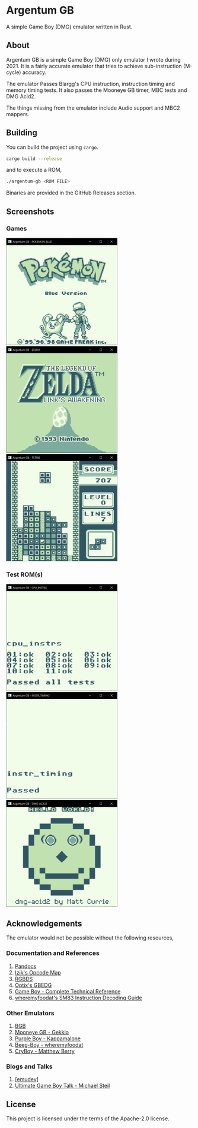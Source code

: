 # Argentum GB

A simple Game Boy (DMG) emulator written in Rust.

## About

Argentum GB is a simple Game Boy (DMG) only emulator I wrote during 2021.
It is a fairly accurate emulator that tries to achieve sub-instruction (M-cycle) accuracy.

The emulator Passes Blargg's CPU instruction, instruction timing and memory timing tests. It also
passes the Mooneye GB timer, MBC tests and DMG Acid2.

The things missing from the emulator include Audio support and MBC2 mappers.

## Building

You can build the project using `cargo`.

```bash
cargo build --release
```

and to execute a ROM,

```bash
./argentum-gb <ROM FILE>
```

Binaries are provided in the GitHub Releases section.

## Screenshots

### Games

<img src="./assets/Pokemon.png" width="300"> &nbsp;
<img src="./assets/Zelda.png" width="300"> &nbsp;
<img src="./assets/Tetris.png" width="300"> &nbsp;

### Test ROM(s)

<img src="./assets/cpu_instrs.png" width="300"> &nbsp;
<img src="./assets/instr_timing.png" width="300"> &nbsp;
<img src="./assets/dmg_acid2.png" width="300"> &nbsp;

## Acknowledgements

The emulator would not be possible without the following resources,

### Documentation and References

1. [Pandocs](https://gbdev.io/pandocs/)
2. [Izik's Opcode Map](https://izik1.github.io/gbops/index.html)
3. [RGBDS](https://rgbds.gbdev.io/docs/v0.4.1/gbz80.7)
4. [Optix's GBEDG](https://hacktix.github.io/GBEDG/)
5. [Game Boy - Complete Technical Reference](https://gekkio.fi/files/gb-docs/gbctr.pdf)
6. [wheremyfoodat's SM83 Instruction Decoding Guide](https://cdn.discordapp.com/attachments/465586075830845475/742438340078469150/SM83_decoding.pdf)

### Other Emulators

1. [BGB](http://bgb.bircd.org/)
2. [Mooneye GB - Gekkio](https://github.com/Gekkio/mooneye-gb)
3. [Purple Boy - Kappamalone](https://github.com/Kappamalone/PurpleBoy)
4. [Beeg-Boy - wheremyfoodat](https://github.com/wheremyfoodat/Beeg-Boy)
5. [CryBoy - Matthew Berry](https://github.com/mattrberry/CryBoy)

### Blogs and Talks

1. [[emudev]](http://emudev.de/gameboy-emulator/overview/)
2. [Ultimate Game Boy Talk - Michael Steil](https://www.youtube.com/watch?v=HyzD8pNlpwI)

## License

This project is licensed under the terms of the Apache-2.0 license.
